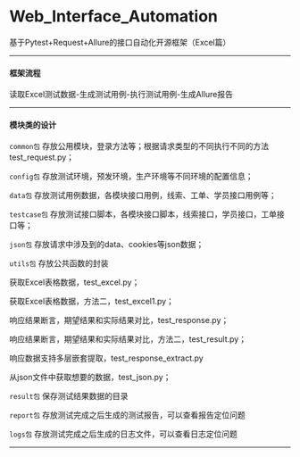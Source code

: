 # Web_Interface_Automation
基于Pytest+Request+Allure的接口自动化开源框架（Excel篇）

----
#### 框架流程
读取Excel测试数据-生成测试用例-执行测试用例-生成Allure报告

----
#### 模块类的设计
`common包` 存放公用模块，登录方法等；根据请求类型的不同执行不同的方法test_request.py；

`config包` 存放测试环境，预发环境，生产环境等不同环境的配置信息；

`data包` 存放测试用例数据，各模块接口用例，线索、工单、学员接口用例等；

`testcase包` 存放测试接口脚本，各模块接口脚本，线索接口，学员接口，工单接口等；

`json包` 存放请求中涉及到的data、cookies等json数据；

`utils包` 存放公共函数的封装

获取Excel表格数据，test_excel.py；

获取Excel表格数据，方法二，test_excel1.py；

响应结果断言，期望结果和实际结果对比，test_response.py；

响应结果断言，期望结果和实际结果对比，方法二，test_result.py；

响应数据支持多层嵌套提取，test_response_extract.py

从json文件中获取想要的数据，test_json.py；

`result包` 保存测试结果数据的目录

`report包` 存放测试完成之后生成的测试报告，可以查看报告定位问题

`logs包` 存放测试完成之后生成的日志文件，可以查看日志定位问题

----


